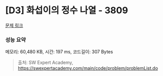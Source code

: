 # [D3] 화섭이의 정수 나열 - 3809 

[문제 링크](https://swexpertacademy.com/main/code/problem/problemDetail.do?contestProbId=AWHz7xD6A20DFAVB) 

### 성능 요약

메모리: 60,480 KB, 시간: 197 ms, 코드길이: 307 Bytes



> 출처: SW Expert Academy, https://swexpertacademy.com/main/code/problem/problemList.do